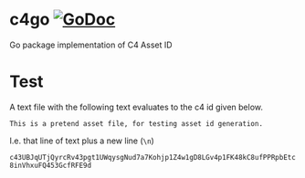 # c4go [![GoDoc](https://godoc.org/github.com/etcenter/c4go?status.svg)](https://godoc.org/github.com/etcenter/c4go)
Go package implementation of C4 Asset ID

# Test 

A text file with the following text evaluates to the c4 id given below.

```text
This is a pretend asset file, for testing asset id generation.

```

I.e. that line of text plus a new line (`\n`)

`c43UBJqUTjQyrcRv43pgt1UWqysgNud7a7Kohjp1Z4w1gD8LGv4p1FK48kC8ufPPRpbEtc8inVhxuFQ453GcfRFE9d`


